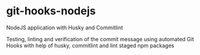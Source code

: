 # git-hooks-nodejs
NodeJS application with Husky and Commitlint

Testing, linting and verification of the commit message using automated Git Hooks with help of husky, commitlint and lint staged npm packages
